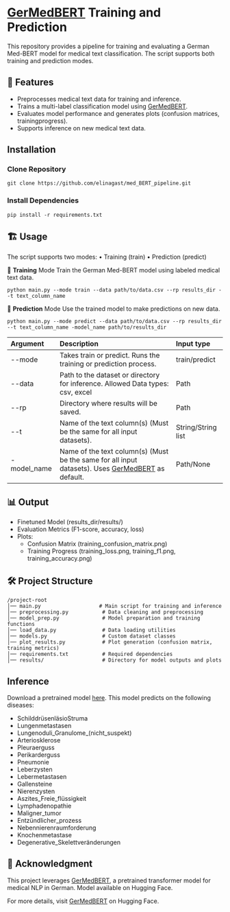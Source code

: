 # [GerMedBERT](https://huggingface.co/GerMedBERT/medbert-512) Training and Prediction

This repository provides a pipeline for training and evaluating a German Med-BERT model for medical text classification. The script supports both training and prediction modes.

## 🚀 Features
- Preprocesses medical text data for training and inference.
- Trains a multi-label classification model using [GerMedBERT](https://huggingface.co/GerMedBERT/medbert-512).
- Evaluates model performance and generates plots (confusion matrices, trainingprogress).
- Supports inference on new medical text data.

## Installation
### Clone Repository
```
git clone https://github.com/elinagast/med_BERT_pipeline.git
```
### Install Dependencies
```
pip install -r requirements.txt
```

## 🏗 Usage

The script supports two modes:
	•	Training (train)
	•	Prediction (predict)


🔹 **Training** Mode
Train the German Med-BERT model using labeled medical text data.
```
python main.py --mode train --data path/to/data.csv --rp results_dir --t text_column_name
```

🔹 **Prediction** Mode
Use the trained model to make predictions on new data.
```
python main.py --mode predict --data path/to/data.csv --rp results_dir --t text_column_name -model_name path/to/results_dir
```

|Argument|Description|Input type|
|:-----|:-----|:-----|
|--mode|Takes train or predict. Runs the training or prediction process.|train/predict|
|--data|Path to the dataset or directory for inference. Allowed Data types: csv, excel|Path|
|--rp|Directory where results will be saved.|Path|
|--t|Name of the text column(s) (Must be the same for all input datasets).|String/String list|
|-model_name|Name of the text column(s) (Must be the same for all input datasets). Uses [GerMedBERT](https://huggingface.co/GerMedBERT/medbert-512) as default. |Path/None|

## 📊 Output
- Finetuned Model (results_dir/results/)
- Evaluation Metrics (F1-score, accuracy, loss)
- Plots:
    - Confusion Matrix (training_confusion_matrix.png)
    - Training Progress (training_loss.png, training_f1.png, training_accuracy.png)

## 🛠 Project Structure

```
/project-root
│── main.py                   # Main script for training and inference
│── preprocessing.py           # Data cleaning and preprocessing
│── model_prep.py              # Model preparation and training functions
│── load_data.py               # Data loading utilities
│── models.py                  # Custom dataset classes
│── plot_results.py            # Plot generation (confusion matrix, training metrics)
│── requirements.txt           # Required dependencies
│── results/                   # Directory for model outputs and plots
```

## Inference
Download a pretrained model [here](https://mega.nz/file/iZlE2YhI#6TOFhoL9m8E5m-HF4U9jwL-lBjIyu8a3k_pzyhc3Dhc).
This model predicts on the following diseases:
- SchilddrüsenläsioStruma
- Lungenmetastasen
- Lungenoduli_Granulome_(nicht_suspekt)
- Arteriosklerose
- Pleuraerguss
- Perikarderguss
- Pneumonie
- Leberzysten
- Lebermetastasen
- Gallensteine
- Nierenzysten
- Aszites_Freie_flüssigkeit
- Lymphadenopathie
- Maligner_tumor
- Entzündlicher_prozess
- Nebennierenraumforderung
- Knochenmetastase
- Degenerative_Skelettveränderungen


## 📢 Acknowledgment

This project leverages [GerMedBERT](https://huggingface.co/GerMedBERT/medbert-512), a pretrained transformer model for medical NLP in German. Model available on Hugging Face.

For more details, visit [GerMedBERT](https://huggingface.co/GerMedBERT/medbert-512) on Hugging Face.
